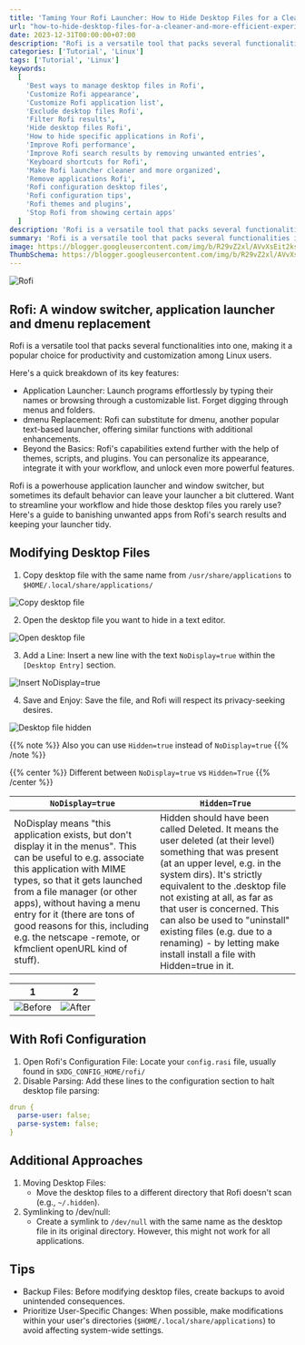 ```yaml
---
title: 'Taming Your Rofi Launcher: How to Hide Desktop Files for a Cleaner and More Efficient Experience'
url: "how-to-hide-desktop-files-for-a-cleaner-and-more-efficient-experience"
date: 2023-12-31T00:00:00+07:00
description: "Rofi is a versatile tool that packs several functionalities into one, making it a popular choice for productivity and customization among Linux users."
categories: ['Tutorial', 'Linux']
tags: ['Tutorial', 'Linux']
keywords:
  [
    'Best ways to manage desktop files in Rofi',
    'Customize Rofi appearance',
    'Customize Rofi application list',
    'Exclude desktop files Rofi',
    'Filter Rofi results',
    'Hide desktop files Rofi',
    'How to hide specific applications in Rofi',
    'Improve Rofi performance',
    'Improve Rofi search results by removing unwanted entries',
    'Keyboard shortcuts for Rofi',
    'Make Rofi launcher cleaner and more organized',
    'Remove applications Rofi',
    'Rofi configuration desktop files',
    'Rofi configuration tips',
    'Rofi themes and plugins',
    'Stop Rofi from showing certain apps'
  ]
description: 'Rofi is a versatile tool that packs several functionalities into one, making it a popular choice for productivity and customization among Linux users. '
summary: 'Rofi is a versatile tool that packs several functionalities into one, making it a popular choice for productivity and customization among Linux users.'
image: https://blogger.googleusercontent.com/img/b/R29vZ2xl/AVvXsEit2ksmgVibRPiuswMMjmLJckW_l5AAhSEG6h27_t8Uv63TTPypJaf2LeDdOrHDQRaEbnI9e3Gp4Vm8X87whQ7GAygnGuJv8Cv_vRpgGBa54Gthq8COHmTLQRUbq3Rhyphenhyphenl6vSDJaEHDBVgGsd5HgrjGhAuOKX-NESZMDOwY3xue4DBHlTdWxSL0w5VGCFvUx/s80-rw/rofi-logo.png
ThumbSchema: https://blogger.googleusercontent.com/img/b/R29vZ2xl/AVvXsEit2ksmgVibRPiuswMMjmLJckW_l5AAhSEG6h27_t8Uv63TTPypJaf2LeDdOrHDQRaEbnI9e3Gp4Vm8X87whQ7GAygnGuJv8Cv_vRpgGBa54Gthq8COHmTLQRUbq3Rhyphenhyphenl6vSDJaEHDBVgGsd5HgrjGhAuOKX-NESZMDOwY3xue4DBHlTdWxSL0w5VGCFvUx/s0/rofi-logo.png
---
```


![Rofi](https://blogger.googleusercontent.com/img/b/R29vZ2xl/AVvXsEhhgaGIUB0QNS_camoEBHA3fss-RKsdSM1izk51t8gM7QdpYmUfFt6Z-dyTxXLFQWDk6fi13930lPb-GCrfDUJDwRE8xEj7Ci559pPWeXmZyPloW4KPh-Z_DC4tJcHnUDGESPhqLlWOgbNdHM3eWyBsBwqsJpWIVmq9jkFjtHTNkKUthX_8Fy0VFA-1u8B1/s0/rmdhnreza.my.id.rofi.1.png=s0?imgmax=0)

## Rofi: A window switcher, application launcher and dmenu replacement

Rofi is a versatile tool that packs several functionalities into one, making it a popular choice for productivity and customization among Linux users.

Here's a quick breakdown of its key features:
  * Application Launcher: Launch programs effortlessly by typing their names or browsing through a customizable list. Forget digging through menus and folders.
  * dmenu Replacement: Rofi can substitute for dmenu, another popular text-based launcher, offering similar functions with additional enhancements.
  * Beyond the Basics: Rofi's capabilities extend further with the help of themes, scripts, and plugins. You can personalize its appearance, integrate it with your workflow, and unlock even more powerful features.

Rofi is a powerhouse application launcher and window switcher, but sometimes its default behavior can leave your launcher a bit cluttered. Want to streamline your workflow and hide those desktop files you rarely use? Here's a guide to banishing unwanted apps from Rofi's search results and keeping your launcher tidy.

## Modifying Desktop Files

1. Copy desktop file with the same name from `/usr/share/applications` to `$HOME/.local/share/applications/`

![Copy desktop file](https://blogger.googleusercontent.com/img/b/R29vZ2xl/AVvXsEgiVYO4lydVwoxSvsFh2fB3MzaCXjbf_Xebl6QhDWMAK0ah472z8UPOvadqKSV2EvI851DUmVZTBpl1gr4i5nR5s7YjkAZbKRVW42VC_BhOk31eeINjWNh_pwIgTBcCYHh_Pp7KLzLb4XUSf0kLfGjIQLUKrQGUHk3IdRJSuUe9pBzHaMK06TU1W6uTvjoh/s0/rmdhnreza.my.id.rofi.2.png=s0?imgmax=0)

2. Open the desktop file you want to hide in a text editor.

![Open desktop file](https://blogger.googleusercontent.com/img/b/R29vZ2xl/AVvXsEhJJVJ9T8wMtTvDcborQedHs38vvSgL4BWBkdMXparSwKfAjdy9obyI4esn4ghkXeRTN-b71SVpsNQ_Nt3ycfO1dFgWpK0cLn6TY16zSaEYZ0m9g_5T_rDtY_ZD6dEcgQzDu3OwM5lq5t7uYwxMMAURFw7N3bHWk3NT6YpF8Nt9oGmAgYL4HrfkFLFSo8AB/s0/rmdhnreza.my.id.rofi.3.png=s0?imgmax=0)

3. Add a Line: Insert a new line with the text `NoDisplay=true` within the `[Desktop Entry]` section.

![Insert NoDisplay=true](https://blogger.googleusercontent.com/img/b/R29vZ2xl/AVvXsEgbM_CPfsy1t8aliNYsfWOQ41XSjDp4Ssa8AT65I_ORFTgacgtCf8nWGET2lupEY7wj-kJHIEcWTRSdKfCLEfeOXapfS2Zbt1HIzYUrITcI3nzPrNSNOXhbAaa0AAW9IblBzoicAT62ZQAuktMcpOLDENN_HHnX13kiBqkzkNH5RQ3db_wRsdvNMTqG0wXP/s0/rmdhnreza.my.id.rofi.4.png=s0?imgmax=0)

4. Save and Enjoy: Save the file, and Rofi will respect its privacy-seeking desires.

![Desktop file hidden](https://blogger.googleusercontent.com/img/b/R29vZ2xl/AVvXsEjjgQa_VUod6nD1DMZzrUhRmWJajZrvyph2GTg1EAq4_cLDCnVCg72Mt5qW3Nl2d34Nj3RbabbBfDHZpD3QoPNCf82Uzw_nu4JSfPtsBIaLEugEJZFVsi9oEREb_cTKux-7lQbh-M8zyOKvLQL_2Elb0pY0nFJsRH238_WcEpi2KTN3ZPofTAE_eZWAvyvK/s0/rmdhnreza.my.id.rofi.5.png=s0?imgmax=0)

{{% note %}} Also you can use `Hidden=true` instead of `NoDisplay=true` {{% /note %}}

{{% center %}} Different between `NoDisplay=true` vs `Hidden=True` {{% /center %}}

|`NoDisplay=true`|`Hidden=True`|
|---|---|
| NoDisplay means "this application exists, but don't display it in the menus". This can be useful to e.g. associate this application with MIME types, so that it gets launched from a file manager (or other apps), without having a menu entry for it (there are tons of good reasons for this, including e.g. the netscape -remote, or kfmclient openURL kind of stuff). | Hidden should have been called Deleted. It means the user deleted (at their level) something that was present (at an upper level, e.g. in the system dirs). It's strictly equivalent to the .desktop file not existing at all, as far as that user is concerned. This can also be used to "uninstall" existing files (e.g. due to a renaming) - by letting make install install a file with Hidden=true in it.|

| 1 | 2 |
:-------------------------:|:-------------------------:
|![Before](https://blogger.googleusercontent.com/img/b/R29vZ2xl/AVvXsEhhgaGIUB0QNS_camoEBHA3fss-RKsdSM1izk51t8gM7QdpYmUfFt6Z-dyTxXLFQWDk6fi13930lPb-GCrfDUJDwRE8xEj7Ci559pPWeXmZyPloW4KPh-Z_DC4tJcHnUDGESPhqLlWOgbNdHM3eWyBsBwqsJpWIVmq9jkFjtHTNkKUthX_8Fy0VFA-1u8B1/s0/rmdhnreza.my.id.rofi.1.png=s0?imgmax=0) | ![After](https://blogger.googleusercontent.com/img/b/R29vZ2xl/AVvXsEieJJ2OG_SFukV1opfPCynAwY_KlfB8dwW8itIg_XPxDM3NHGi9rvAbIi0L48cPFNe36fgMxB5TpJbqnfHq-l9S-dZmN5qDSc4NJT_eEHTSLHeL-31bhj3RxnD508br3o6QOAmnnic6Gm98OZ7O3u0TnhXajS2xMmG2S1_dmQCe3KrQWul1E6FNMzssdKRK/s0/rmdhnreza.my.id.rofi.6.png=s0?imgmax=0) |

## With Rofi Configuration

1. Open Rofi's Configuration File: Locate your `config.rasi` file, usually found in `$XDG_CONFIG_HOME/rofi/`
2. Disable Parsing: Add these lines to the configuration section to halt desktop file parsing:

```yaml
drun {
  parse-user: false;
  parse-system: false;
}
```

## Additional Approaches
  1. Moving Desktop Files:
       * Move the desktop files to a different directory that Rofi doesn't scan (e.g., `~/.hidden`).
  2. Symlinking to /dev/null:
       * Create a symlink to `/dev/null` with the same name as the desktop file in its original directory. However, this might not work for all applications.

## Tips

  * Backup Files: Before modifying desktop files, create backups to avoid unintended consequences.
  * Prioritize User-Specific Changes: When possible, make modifications within your user's directories (`$HOME/.local/share/applications`) to avoid affecting system-wide settings.

